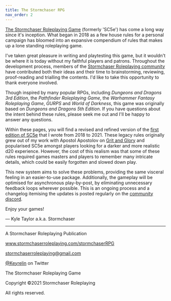 ```yaml
---
title: The Stormchaser RPG
nav_order: 2
---
```


[The Stormchaser Roleplaying Game](https://stormchaserroleplaying.com/stormchaserRPG/) (formerly 'SC5e') has come a long way since it's inception. What began in 2018 as a few house rules for a personal campaign has bloomed into an expansive compendium of rules that makes up a lone standing roleplaying game.

I've taken great pleasure in writing and playtesting this game, but it wouldn't be where it is today without my faithful players and patrons. Throughout the development process, members of the [Stormchaser Roleplaying community](https://discord.gg/HX9EK4A "Stormchaser Roleplaying on Discord") have contributed both their ideas and their time to brainstorming, reviewing, proof-reading and trialling the contents. I'd like to take this opportunity to thank everyone involved.

Though inspired by many popular RPGs, including *Dungeons and Dragons 3rd Edition*, the *Pathfinder Roleplaying Game*, the *Warhammer Fantasy Roleplaying Game*, *GURPS* and *World of Darkness*, this game was originally based on *Dungeons and Dragons 5th Edition*. If you have questions about the intent behind these rules, please seek me out and I'll be happy to answer any questions.

Within these pages, you will find a revised and refined version of the [first edition of SC5e](https://www.gmbinder.com/share/-MjzjZBb7BG23h6HaK7J "SC5e Legacy Index") that I wrote from 2018 to 2021. These legacy rules originally grew out of my work with Apostol Apostolov on [Grit and Glory](https://www.gmbinder.com/share/-LDHolQY2FURKf-8xCT3) and popularised SC5e amongst players looking for a darker and more realistic d20 experience. However, the cost of this realism was that some of these rules required games masters and players to remember many intricate details, which could be easily forgotten and slowed down play.

This new system aims to solve these problems, providing the same visceral feeling in an easier-to-use package. Additionally, the gameplay will be optimised for asynchronous play-by-post, by eliminating unnecessary feedback loops wherever possible. This is an ongoing process and a changelog itemising the updates is posted regularly on the [community discord](https://discord.gg/HX9EK4A "Stormchaser Roleplaying on Discord").

Enjoy your games!

— Kyle Taylor a.k.a. Stormchaser

---

<p align="center">
  
  A Stormchaser Roleplaying Publication<br>
  
  <a href="https://stormchaserroleplaying.com/stormchaserRPG/">www.stormchaserroleplaying.com/stormchaserRPG</a><br>
  
  <a href="mailto:stormchaserroleplaying@gmail.com">stormchaserroleplaying@gmail.com</a><br>
  
  <a href="https://twitter.com/keyrelin">@Keyrelin</a> on Twitter
  
</p>

<p align="center">
  
  The Stormchaser Roleplaying Game<br>
  
  Copyright ©2021 Stormchaser Roleplaying<br>
  
  All rights reserved.
  
</p>
